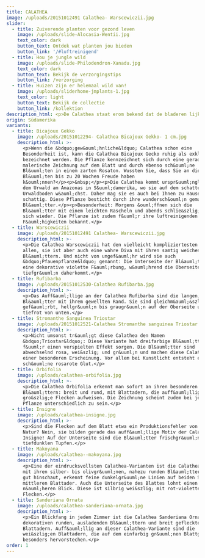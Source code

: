 ```yaml
---
title: CALATHEA
image: /uploads/20151012491 Calathea- Warscewiczii.jpg
slider:
  - title: Zuiverende planten voor gezond leven
    image: /uploads/slide-Alocasia-Wentii.jpg
    text_color: dark
    button_text: Ontdek wat planten jou bieden
    button_link: '/#luftreinigend'
  - title: Hou je jungle wild
    image: /uploads/slide-Philodendron-Xanadu.jpg
    text_color: dark
    button_text: Bekijk de verzorgingstips
    button_link: /verzorging
  - title: Huizen zijn er helemaal wild van!
    image: /uploads/sliderhome-jmplants-1.jpg
    text_color: light
    button_text: Bekijk de collectie
    button_link: /kollektion
description_html: <p>De Calathea staat erom bekend dat de bladeren lijken te 'fluisteren'.</p>
origin: Südamerika
variants:
  - title: Bicajoux Gekko
    image: /uploads/20151012294- Calathea Bicajoux Gekko- 1 cm.jpg
    description_html: >-
      <p>Wenn die &bdquo;gew&ouml;hnliche&ldquo; Calathea schon eine
      Besonderheit ist, kann die Calathea Bicajoux Gecko ruhig als exklusiv
      bezeichnet werden. Die Pflanze kennzeichnet sich durch eine geradezu
      malerische Zeichnung auf dem Blatt und durch ebenso sch&ouml;ne
      Bl&uuml;ten in einem zarten Rosaton. Wussten Sie, dass Sie an diesen
      Bl&uuml;ten bis zu 20 Wochen Freude haben
      k&ouml;nnen?</p><p>&nbsp;</p><p>Die Calathea kommt urspr&uuml;nglich aus
      dem Urwald am Amazonas in S&uuml;damerika, wo sie auf dem schattenreichen
      Urwaldboden w&auml;chst. Daher mag sie es auch bei Ihnen zu Hause eher
      schattig. Diese Pflanze besticht durch ihre wundersch&ouml;n gemusterten
      Bl&auml;tter.</p><p>Besonderheit: Morgens &ouml;ffnen sich die
      Bl&auml;tter mit einem leichten Rascheln und abends schlie&szlig;en sie
      sich wieder. Die Pflanze ist zudem f&uuml;r ihre luftreinigenden
      F&auml;higkeiten bekannt.</p>
  - title: Warscewiczii
    image: /uploads/20151012491 Calathea- Warscewiczii.jpg
    description_html: >-
      <p>Die Calathea Warscewiczii hat den vielleicht kompliziertesten Namen von
      allen, sie ist aber auch eine wahre Diva mit ihren samtig weichen
      Bl&auml;ttern. Und nicht von ungef&auml;hr wird sie auch
      &bdquo;Pfauenpflanze&ldquo; genannt: Die Unterseite der Bl&auml;tter hat
      eine dekorative violette F&auml;rbung, w&auml;hrend die Oberseite
      tiefgr&uuml;n daherkommt.</p>
  - title: Rufibarba
    image: /uploads/20151012530-Calathea Rufibarba.jpg
    description_html: >-
      <p>Das Auff&auml;llige an der Calathea Rufibarba sind die langen, schmalen
      Bl&auml;tter mit ihrem gewellten Rand. Sie sind gleichm&auml;&szlig;ig
      gef&auml;rbt, hellgr&uuml;n bis graugr&uuml;n auf der Oberseite und
      tiefrot von unten.</p>
  - title: Stromanthe Sanguinea Triostar
    image: /uploads/20151012521-Calathea Stromanthe sanguinea Triostar.jpg
    description_html: >-
      <p>Nicht umsonst tr&auml;gt diese Calathea den Namen
      &bdquo;Triostar&ldquo;: Diese Variante hat dreifarbige Bl&auml;tter, die
      f&uuml;r einen verspielten Effekt sorgen. Die Bl&auml;tter sind
      abwechselnd rosa, wei&szlig; und gr&uuml;n und machen diese Calathea zu
      einer besonderen Erscheinung. Vor allem bei Kunstlicht entsteht eine
      sch&ouml;ne rosarote Glut.</p>
  - title: Orbifolia
    image: /uploads/calathea-orbifolia.jpg
    description_html: >-
      <p>Die Calathea Orbifolia erkennt man sofort an ihren besonderen
      Bl&auml;ttern: breit und rund, mit Blattadern, die auff&auml;llige
      gro&szlig;e Flecken aufweisen. Die Zeichnung scheint zudem bei jeder
      Pflanze unterschiedlich zu sein.</p>
  - title: Insigne
    image: /uploads/calathea-insigne.jpg
    description_html: >-
      <p>Sind die Flecken auf dem Blatt etwa ein Produktionsfehler von Mutter
      Natur? Nein, sie bilden gerade das auff&auml;llige Motiv der Calathea
      Insigne! Auf der Unterseite sind die Bl&auml;tter frischgr&uuml;n mit
      tiefdunklen Tupfen.</p>
  - title: Makoyana
    image: /uploads/calathea--makoyana.jpg
    description_html: >-
      <p>Eine der eindrucksvollsten Calathea-Varianten ist die Calathea Makoyana
      mit ihren silber- bis olivgr&uuml;nen, nahezu runden Bl&auml;ttern. Wer
      gut hinschaut, erkennt feine dunkelgr&uuml;ne Linien auf beiden Seiten der
      mittleren Blattader. Auch die Unterseite des Blattes lohnt einen
      n&auml;heren Blick. Diese ist silbrig wei&szlig; mit rot-violetten
      Flecken.</p>
  - title: Sanderiana Ornata
    image: /uploads/calathea-sanderiana-ornata.jpg
    description_html: >-
      <p>Ein Blickfang in jedem Zimmer ist die Calathea Sanderiana Ornata mit
      dekorativen runden, ausladenden Bl&auml;ttern und breit gefleckten
      Blattadern. Auff&auml;llig an dieser Calathea-Variante sind die
      wei&szlig;en Blattadern, die auf dem einfarbig gr&uuml;nen Blattgrund
      besonders hervorstechen.</p>
order: 1
---
```



